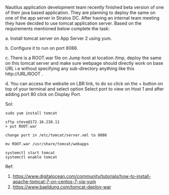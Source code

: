 Nautilus application development team recently finished beta version of one of their java based application. They are planning to deploy the same on one of the app server in Stratos DC. After having an internal team meeting they have decided to use tomcat application server. Based on the requirements mentioned below complete the task:


a. Install tomcat server on App Server 2 using yum.

b. Configure it to run on port 8086.

c. There is a ROOT.war file on Jump host at location /tmp, deploy the same on this tomcat server and make sure webpage should directly work on base URL i.e without specifying any sub-directory anything like this http://URL/ROOT .

d. You can access the website on LBR link, to do so click on the + button on top of your terminal and select option Select port to view on Host 1 and after adding port 80 click on Display Port.


Sol:

```
sudo yum install tomcat

sftp steve@172.16.238.11
> put ROOT.war

change port in /etc/tomcat/server.xml to 8086

mv ROOT.war /usr/share/tomcat/webapps

systemctl start tomcat 
systemctl enable tomcat
```

Ref:
1. https://www.digitalocean.com/community/tutorials/how-to-install-apache-tomcat-7-on-centos-7-via-yum
2. https://www.baeldung.com/tomcat-deploy-war
